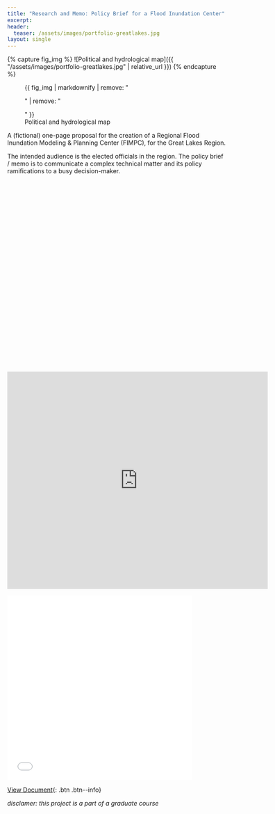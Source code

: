 ```yaml
---
title: "Research and Memo: Policy Brief for a Flood Inundation Center"
excerpt: 
header:
  teaser: /assets/images/portfolio-greatlakes.jpg
layout: single
---
```

{% capture fig_img %}
![Political and hydrological map]({{ "/assets/images/portfolio-greatlakes.jpg" | relative_url }})
{% endcapture %}

<figure>
  {{ fig_img | markdownify | remove: "<p>" | remove: "</p>" }}
  <figcaption>Political and hydrological map</figcaption>
</figure>

A (fictional) one-page proposal for the creation of a Regional Flood Inundation Modeling & Planning Center (FIMPC), for the Great Lakes Region. 

The intended audience is the elected officials in the region. The policy brief / memo is to communicate a complex technical matter and its policy ramifications to a busy decision-maker.


<embed
  src="G:/Github/web/assets/doc/policyBrief_FIMPC.pdf#toolbar=0&navpanes=0&scrollbar=0" type="application/pdf" 
  width="425" height="425" />

 <embed src="https://sumanbogati.github.io/sample.pdf" width="600px" height="500px" />

<embed
  src="assets/doc/policyBrief_FIMPC.pdf#toolbar=0&navpanes=0&scrollbar=0" type="application/pdf" 
  width="425" height="425" />


[View Document](https://github.com/gillianzhaoxz/web/blob/master/assets/doc/policyBrief_FIMPC.pdf){: .btn .btn--info}

_disclamer: this project is a part of a graduate course_